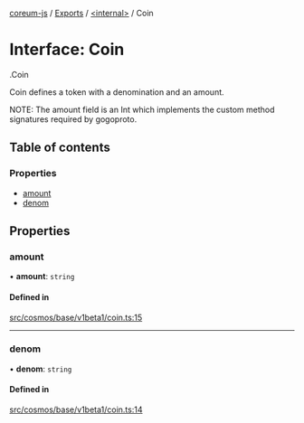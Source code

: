 [coreum-js](../README.md) / [Exports](../modules.md) / [<internal\>](../modules/internal_.md) / Coin

# Interface: Coin

[<internal>](../modules/internal_.md).Coin

Coin defines a token with a denomination and an amount.

NOTE: The amount field is an Int which implements the custom method
signatures required by gogoproto.

## Table of contents

### Properties

- [amount](internal_.Coin.md#amount)
- [denom](internal_.Coin.md#denom)

## Properties

### amount

• **amount**: `string`

#### Defined in

[src/cosmos/base/v1beta1/coin.ts:15](https://github.com/PyramydLabs/coreum-js/blob/1b17c7f/src/cosmos/base/v1beta1/coin.ts#L15)

___

### denom

• **denom**: `string`

#### Defined in

[src/cosmos/base/v1beta1/coin.ts:14](https://github.com/PyramydLabs/coreum-js/blob/1b17c7f/src/cosmos/base/v1beta1/coin.ts#L14)
